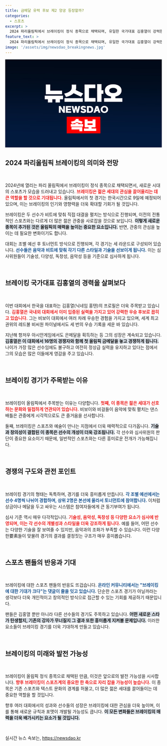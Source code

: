 ```yaml
---
title: 금메달 유력 후보 제2 양궁 등장할까?
categories:
  - 스포츠
excerpt: >
  2024 파리올림픽에서 브레이킹이 정식 종목으로 채택되며, 유일한 국가대표 김홍열이 강력한 우승 후보로 주목받고 있다. 비보이의 금빛 프리즈를 기대하는 팬들의 열기가 뜨겁다!
feature_text: >
  2024 파리올림픽에서 브레이킹이 정식 종목으로 채택되며, 유일한 국가대표 김홍열이 강력한 우승 후보로 주목받고 있다. 비보이의 금빛 프리즈를 기대하는 팬들의 열기가 뜨겁다!
image: '/assets/img/newsdao_breakingnews.jpg'
---
```


<p><img src="/assets/img/newsdao_breakingnews.jpg" alt="flaretime 속보" /></p>

<h2 data-ke-size="size26">2024 파리올림픽 브레이킹의 의미와 전망</h2>

<p data-ke-size="size16">&nbsp;</p>

<p>2024년에 열리는 파리 올림픽에서 브레이킹이 정식 종목으로 채택되면서, 새로운 시대의 스포츠가 모습을 드러내고 있습니다. <b><span style="color: #ee2323;">브레이킹은 젊은 세대의 관심을 끌어올리는 데 큰 역할을 할 것으로 기대됩니다.</span></b> 올림픽에서의 첫 경기는 한국시간으로 9일에 예정되어 있으며, 이는 브레이킹의 인기와 영향력을 더욱 확대할 기회가 될 것입니다. </p>

<p>브레이킹은 두 선수가 비트에 맞춰 직접 대결을 펼치는 방식으로 진행되며, 이전의 전통적인 스포츠와는 다르게 더 많은 젊은 관중을 사로잡을 것으로 보입니다. <b><span style="background-color: #21538527;">이렇게 새로운 종목이 추가된 것은 올림픽의 매력을 높이는 중요한 요소입니다.</span></b> 반면, 관중의 관심을 높이는 데 필요한 변화이기도 합니다. </p>

<p>대회는 조별 예선 후 토너먼트 방식으로 진행되며, 각 경기는 세 라운드로 구성되어 있습니다. <b><span style="color: #1a5490;">선수들은 음악과 비트에 맞춰 각기 다른 스타일과 기술을 선보이게 됩니다.</span></b> 이는 심사위원들이 기술성, 다양성, 독창성, 음악성 등을 기준으로 심사하게 됩니다.</p>

<p data-ke-size="size16">&nbsp;</p>

<h2 data-ke-size="size26">브레이킹 국가대표 김홍열의 경력을 살펴보다</h2>

<p data-ke-size="size16">&nbsp;</p>

<p>이번 대회에서 한국을 대표하는 김홍열(닉네임 홍텐)의 프로필은 더욱 주목받고 있습니다. <b><span style="color: #ee2323;">김홍열은 국내외 대회에서 이미 입증된 실력을 가지고 있어 강력한 우승 후보로 꼽히고 있습니다.</span></b> 그는 비보이 대회에서 여러 차례 우승한 경험을 가지고 있으며, 세계 최고 권위의 레드불 비씨원 파이널에서도 세 번의 우승 기록을 세운 바 있습니다. </p>

<p>지난해 항저우 아시안게임에서도 은메달을 획득하는 등 그의 성장은 계속되고 있습니다. <b><span style="background-color: #21538527;">김홍열은 이 대회에서 16명의 경쟁자와 함께 첫 올림픽 금메달을 놓고 경쟁하게 됩니다.</span></b> 나이가 가장 많은 선수임에도 불구하고 여전히 정상급 실력을 유지하고 있다는 점에서 그의 모습은 많은 이들에게 영감을 주고 있습니다.</p>

<p data-ke-size="size16">&nbsp;</p>

<h2 data-ke-size="size26">브레이킹 경기가 주목받는 이유</h2>

<p data-ke-size="size16">&nbsp;</p>

<p>브레이킹이 올림픽에서 주목받는 이유는 다양합니다. <b><span style="color: #ee2323;">첫째, 이 종목은 젊은 세대가 선호하는 문화와 밀접하게 연관되어 있습니다.</span></b> 비보이와 비걸들이 음악에 맞춰 펼치는 댄스 배틀은 관중에게 시각적으로도 큰 즐거움을 선사합니다. </p>

<p>둘째, 브레이킹은 스포츠와 예술이 만나는 지점에서 더욱 매력적으로 다가옵니다. <b><span style="background-color: #21538527;">기술과 창의성이 결합된 이 종목은 선수의 개성이 더욱 강조됩니다.</span></b> 각 선수와 심사위원의 판단이 중요한 요소이기 때문에, 일반적인 스포츠와는 다른 흥미로운 전개가 가능해집니다.</p>

<p data-ke-size="size16">&nbsp;</p>

<h2 data-ke-size="size26">경쟁의 구도와 관전 포인트</h2>

<p data-ke-size="size16">&nbsp;</p>

<p>브레이킹 경기의 형태는 독특하며, 경기를 더욱 흥미롭게 만듭니다. <b><span style="color: #1a5490;">각 조별 예선에서는 선수 4명씩 나뉘어 경합하며, 상위 2명은 본선에 올라서 토너먼트에 참여합니다.</span></b> 이처럼 상금이나 메달을 두고 싸우는 시스템은 참여자들에게 큰 동기부여가 됩니다.</p>

<p>심사 기준 역시 매우 다각적입니다. <b><span style="color: #ee2323;">기술성, 음악성, 독창성 등 다양한 요소가 심사에 반영되며, 이는 각 선수의 개별성과 스타일을 더욱 강조하게 됩니다.</span></b> 예를 들어, 어떤 선수는 다양한 기술을 잘 보여줄 수 있지만, 음악과의 조화가 부족할 수 있습니다. 이런 다양한要素들이 맞물려 경기의 결과를 결정짓는 구조가 매우 흥미롭습니다.</p>

<p data-ke-size="size16">&nbsp;</p>

<h2 data-ke-size="size26">스포츠 팬들의 반응과 기대</h2>

<p data-ke-size="size16">&nbsp;</p>

<p>브레이킹에 대한 스포츠 팬들의 반응도 뜨겁습니다. <b><span style="color: #1a5490;">온라인 커뮤니티에서는 "브레이킹에 대한 기대가 크다"는 댓글이 줄을 잇고 있습니다.</span></b> 단순한 스포츠 경기가 아닐까라는 생각보다 더욱 개인적이고 창의적인 방식으로 접근할 수 있는 기회를 제공하기 때문입니다.</p>

<p>팬들은 김홍열 뿐만 아니라 다른 선수들의 경기도 주목하고 있습니다. <b><span style="background-color: #21538527;">어떤 새로운 스타가 탄생할지, 기존의 강자가 무너질지 그 결과 또한 흥미롭게 지켜볼 문제입니다.</span></b> 이러한 요소들이 브레이킹 경기를 더욱 기대하게 만들고 있습니다.</p>

<p data-ke-size="size16">&nbsp;</p>

<h2 data-ke-size="size26">브레이킹의 미래와 발전 가능성</h2>

<p data-ke-size="size16">&nbsp;</p>

<p>브레이킹이 올림픽 정식 종목으로 채택된 만큼, 이것은 앞으로의 발전 가능성을 시사합니다. <b><span style="color: #ee2323;">향후 브레이킹이 스포츠계의 중요한 한 축으로 자리 잡을 가능성이 높습니다.</span></b> 이 종목은 기존 스포츠와 텍스트 문화의 경계를 허물고, 더 많은 젊은 세대를 끌어들이는 데 중요한 역할을 할 것입니다. </p>

<p>향후 여러 대회에서의 성과와 선수들의 성장은 브레이킹에 대한 관심을 더욱 높이며, 이를 통해 새로운 규칙과 포맷이 개발될 가능성도 큽니다. <b><span style="background-color: #21538527;">이 모든 변화들은 브레이킹의 매력을 더욱 배가시키는 요소가 될 것입니다.</span></b> </p>

<p data-ke-size="size16">&nbsp;</p>
실시간 뉴스 속보는, <a href="https://newsdao.kr" rel="dofollow">https://newsdao.kr</a>



